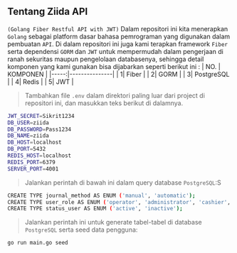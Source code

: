 ## Tentang Ziida API
`(Golang Fiber Restful API with JWT)`
Dalam repositori ini kita menerapkan `Golang` sebagai platform dasar bahasa pemrograman yang digunakan dalam pembuatan `API`.
Di dalam repositori ini juga kami terapkan framework `Fiber` serta dependensi `GORM` dan `JWT` untuk mempermudah dalam pengerjaan di ranah sekuritas maupun pengelolaan databasenya, sehingga detail komponen yang kami gunakan bisa dijabarkan seperti berikut ini :
| NO. | KOMPONEN       |
|-----:|---------------|
|     1| Fiber         |
|     2| GORM          |
|     3| PostgreSQL    |
|     4| Redis         |
|     5| JWT           |


>Tambahkan file `.env` dalam direktori paling luar dari project di repositori ini, dan masukkan teks berikut di dalamnya.

```bash
JWT_SECRET=Sikrit1234
DB_USER=ziida
DB_PASSWORD=Pass1234
DB_NAME=ziida
DB_HOST=localhost
DB_PORT=5432
REDIS_HOST=localhost
REDIS_PORT=6379
SERVER_PORT=4001
```

>Jalankan perintah di bawah ini dalam query database `PostgreSQL`:S
```bash
CREATE TYPE journal_method AS ENUM ('manual', 'automatic');
CREATE TYPE user_role AS ENUM ('operator', 'administrator', 'cashier', 'finance');
CREATE TYPE status_user AS ENUM ('active', 'inactive');
```

>Jalankan perintah ini untuk generate tabel-tabel di database `PostgreSQL` serta seed data pengguna:
```bash
go run main.go seed
```
